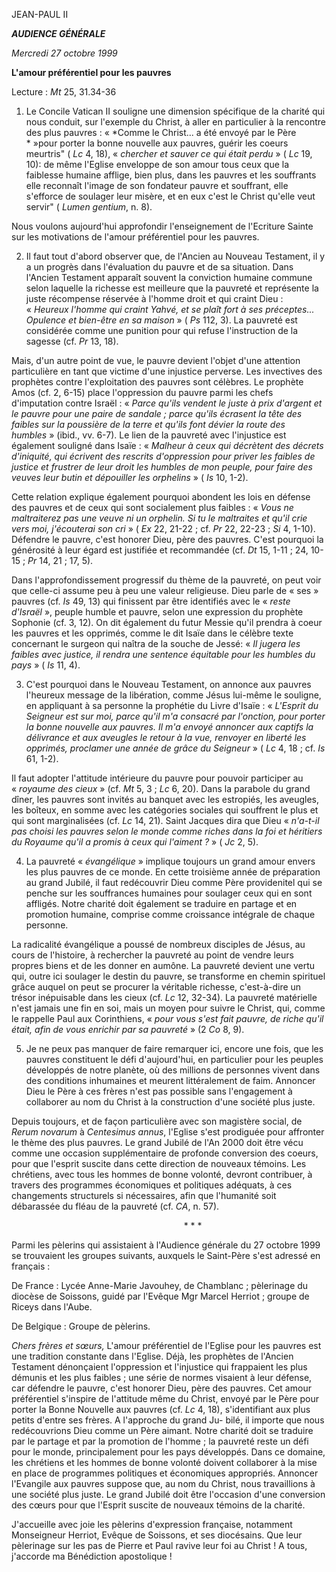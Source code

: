 JEAN-PAUL II

***AUDIENCE GÉNÉRALE***

*Mercredi 27 octobre 1999*

**L'amour préférentiel pour les pauvres**

Lecture : *Mt* 25, 31.34-36

1. Le Concile Vatican II souligne une dimension spécifique de la charité qui nous conduit, sur l'exemple du Christ, à aller en particulier à la rencontre des plus pauvres : « *Comme le Christ... a été envoyé par le Père * »pour porter la bonne nouvelle aux pauvres, guérir les coeurs meurtris" ( *Lc* 4, 18), « *chercher et sauver ce qui était perdu* » ( *Lc* 19, 10): de même l'Eglise enveloppe de son amour tous ceux que la faiblesse humaine afflige, bien plus, dans les pauvres et les souffrants elle reconnaît l'image de son fondateur pauvre et souffrant, elle s'efforce de soulager leur misère, et en eux c'est le Christ qu'elle veut servir" ( *Lumen gentium*, n. 8).

Nous voulons aujourd'hui approfondir l'enseignement de l'Ecriture Sainte sur les motivations de l'amour préférentiel pour les pauvres.

2. Il faut tout d'abord observer que, de l'Ancien au Nouveau Testament, il y a un progrès dans l'évaluation du pauvre et de sa situation. Dans l'Ancien Testament apparaît souvent la conviction humaine commune selon laquelle la richesse est meilleure que la pauvreté et représente la juste récompense réservée à l'homme droit et qui craint Dieu : « *Heureux l'homme qui craint Yahvé, et se plaît fort à ses préceptes... Opulence et bien-être en sa maison* » ( *Ps* 112, 3). La pauvreté est considérée comme une punition pour qui refuse l'instruction de la sagesse (cf. *Pr* 13, 18).

Mais, d'un autre point de vue, le pauvre devient l'objet d'une attention particulière en tant que victime d'une injustice perverse. Les invectives des prophètes contre l'exploitation des pauvres sont célèbres. Le prophète Amos (cf. 2, 6-15) place l'oppression du pauvre parmi les chefs d'imputation contre Israël : « *Parce qu'ils vendent le juste à prix d'argent et le pauvre pour une paire de sandale ; parce qu'ils écrasent la tête des faibles sur la poussière de la terre et qu'ils font dévier la route des humbles* » (ibid., vv. 6-7). Le lien de la pauvreté avec l'injustice est également souligné dans Isaïe : « *Malheur à ceux qui décrètent des décrets d'iniquité, qui écrivent des rescrits d'oppression pour priver les faibles de justice et frustrer de leur droit les humbles de mon peuple, pour faire des veuves leur butin et dépouiller les orphelins* » ( *Is* 10, 1-2).

Cette relation explique également pourquoi abondent les lois en défense des pauvres et de ceux qui sont socialement plus faibles : « *Vous ne maltraiterez pas une veuve ni un orphelin. Si tu le maltraites et qu'il crie vers moi, j'écouterai son cri* » ( *Ex* 22, 21-22 ; cf. *Pr* 22, 22-23 ; *Si* 4, 1-10). Défendre le pauvre, c'est honorer Dieu, père des pauvres. C'est pourquoi la générosité à leur égard est justifiée et recommandée (cf. *Dt* 15, 1-11 ; 24, 10-15 ; *Pr* 14, 21 ; 17, 5).

Dans l'approfondissement progressif du thème de la pauvreté, on peut voir que celle-ci assume peu à peu une valeur religieuse. Dieu parle de « ses » pauvres (cf. *Is* 49, 13) qui finissent par être identifiés avec le « *reste d'Israël* », peuple humble et pauvre, selon une expression du prophète Sophonie (cf. 3, 12). On dit également du futur Messie qu'il prendra à coeur les pauvres et les opprimés, comme le dit Isaïe dans le célèbre texte concernant le surgeon qui naîtra de la souche de Jessé: « *Il jugera les faibles avec justice, il rendra une sentence équitable pour les humbles du pays* » ( *Is* 11, 4).

3. C'est pourquoi dans le Nouveau Testament, on annonce aux pauvres l'heureux message de la libération, comme Jésus lui-même le souligne, en appliquant à sa personne la prophétie du Livre d'Isaïe : « *L'Esprit du Seigneur est sur moi, parce qu'il m'a consacré par l'onction, pour porter la bonne nouvelle aux pauvres. Il m'a envoyé annoncer aux captifs la délivrance et aux aveugles le retour à la vue, renvoyer en liberté les opprimés, proclamer une année de grâce du Seigneur* » ( *Lc* 4, 18 ; cf. *Is* 61, 1-2).

Il faut adopter l'attitude intérieure du pauvre pour pouvoir participer au « *royaume des cieux* » (cf. *Mt* 5, 3 ; *Lc* 6, 20). Dans la parabole du grand dîner, les pauvres sont invités au banquet avec les estropiés, les aveugles, les boîteux, en somme avec les catégories sociales qui souffrent le plus et qui sont marginalisées (cf. *Lc* 14, 21). Saint Jacques dira que Dieu « *n'a-t-il pas choisi les pauvres selon le monde comme riches dans la foi et héritiers du Royaume qu'il a promis à ceux qui l'aiment ?* » ( *Jc* 2, 5).

4. La pauvreté « *évangélique* » implique toujours un grand amour envers les plus pauvres de ce monde. En cette troisième année de préparation au grand Jubilé, il faut redécouvrir Dieu comme Père providenitel qui se penche sur les souffrances humaines pour soulager ceux qui en sont affligés. Notre charité doit également se traduire en partage et en promotion humaine, comprise comme croissance intégrale de chaque personne.

La radicalité évangélique a poussé de nombreux disciples de Jésus, au cours de l'histoire, à rechercher la pauvreté au point de vendre leurs propres biens et de les donner en aumône. La pauvreté devient une vertu qui, outre ici soulager le destin du pauvre, se transforme en chemin spirituel grâce auquel on peut se procurer la véritable richesse, c'est-à-dire un trésor inépuisable dans les cieux (cf. *Lc* 12, 32-34). La pauvreté matérielle n'est jamais une fin en soi, mais un moyen pour suivre le Christ, qui, comme le rappelle Paul aux Corinthiens, « *pour vous s'est fait pauvre, de riche qu'il était, afin de vous enrichir par sa pauvreté* » (2 *Co* 8, 9).

5. Je ne peux pas manquer de faire remarquer ici, encore une fois, que les pauvres constituent le défi d'aujourd'hui, en particulier pour les peuples développés de notre planète, où des millions de personnes vivent dans des conditions inhumaines et meurent littéralement de faim. Annoncer Dieu le Père à ces frères n'est pas possible sans l'engagement à collaborer au nom du Christ à la construction d'une société plus juste.

Depuis toujours, et de façon particulière avec son magistère social, de *Rerum novarum* à *Centesimus annus*, l'Eglise s'est prodiguée pour affronter le thème des plus pauvres. Le grand Jubilé de l'An 2000 doit être vécu comme une occasion supplémentaire de profonde conversion des coeurs, pour que l'esprit suscite dans cette direction de nouveaux témoins. Les chrétiens, avec tous les hommes de bonne volonté, devront contribuer, à travers des programmes économiques et politiques adéquats, à ces changements structurels si nécessaires, afin que l'humanité soit débarassée du fléau de la pauvreté (cf. *CA*, n. 57).

                                                                      * * *

Parmi les pèlerins qui assistaient à l'Audience générale du 27 octobre 1999 se trouvaient les groupes suivants, auxquels le Saint-Père s'est adressé en français :

De France : Lycée Anne-Marie Javouhey, de Chamblanc ; pèlerinage du diocèse de Soissons, guidé par l'Evêque Mgr Marcel Herriot ; groupe de Riceys dans l'Aube.

De Belgique : Groupe de pèlerins.

*Chers frères et sœurs,* L'amour préférentiel de l'Eglise pour les pauvres est une tradition constante dans l'Eglise. Déjà, les prophètes de l'Ancien Testament dénonçaient l'oppression et l'injustice qui frappaient les plus démunis et les plus faibles ; une série de normes visaient à leur défense, car défendre le pauvre, c'est honorer Dieu, père des pauvres. Cet amour préférentiel s'inspire de l'attitude même du Christ, envoyé par le Père pour porter la Bonne Nouvelle aux pauvres (cf. *Lc* 4, 18), s'identifiant aux plus petits d'entre ses frères. A l'approche du grand Ju- bilé, il importe que nous redécouvrions Dieu comme un Père aimant. Notre charité doit se traduire par le partage et par la promotion de l'homme ; la pauvreté reste un défi pour le monde, principalement pour les pays développés. Dans ce domaine, les chrétiens et les hommes de bonne volonté doivent collaborer à la mise en place de programmes politiques et économiques appropriés. Annoncer l'Evangile aux pauvres suppose que, au nom du Christ, nous travaillions à une société plus juste. Le grand Jubilé doit être l'occasion d'une conversion des cœurs pour que l'Esprit suscite de nouveaux témoins de la charité.

J'accueille avec joie les pèlerins d'expression française, notamment Monseigneur Herriot, Evêque de Soissons, et ses diocésains. Que leur pèlerinage sur les pas de Pierre et Paul ravive leur foi au Christ ! A tous, j'accorde ma Bénédiction apostolique !